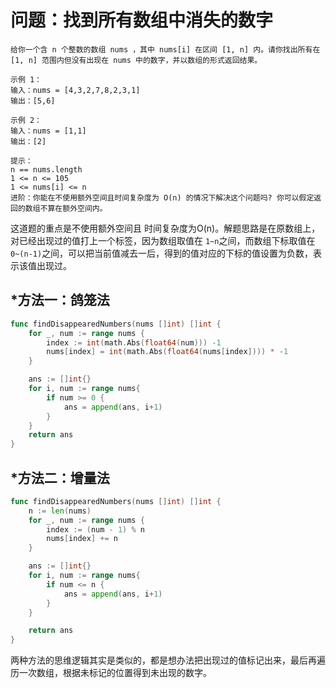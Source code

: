 # 问题：找到所有数组中消失的数字

```
给你一个含 n 个整数的数组 nums ，其中 nums[i] 在区间 [1, n] 内。请你找出所有在 [1, n] 范围内但没有出现在 nums 中的数字，并以数组的形式返回结果。
 
示例 1：
输入：nums = [4,3,2,7,8,2,3,1]
输出：[5,6]

示例 2：
输入：nums = [1,1]
输出：[2]
 
提示：
n == nums.length
1 <= n <= 105
1 <= nums[i] <= n
进阶：你能在不使用额外空间且时间复杂度为 O(n) 的情况下解决这个问题吗? 你可以假定返回的数组不算在额外空间内。
```

这道题的重点是不使用额外空间且 时间复杂度为O(n)。解题思路是在原数组上，对已经出现过的值打上一个标签，因为数组取值在 `1~n`之间，而数组下标取值在 `0~(n-1)`之间，可以把当前值减去一后，得到的值对应的下标的值设置为负数，表示该值出现过。

## *方法一：鸽笼法

```go
func findDisappearedNumbers(nums []int) []int {
	for _, num := range nums {
		index := int(math.Abs(float64(num))) -1
		nums[index] = int(math.Abs(float64(nums[index]))) * -1
	}

	ans := []int{}
	for i, num := range nums{
		if num >= 0 {
			ans = append(ans, i+1)
		}
	}
	return ans
}
```

## *方法二：增量法

```go
func findDisappearedNumbers(nums []int) []int {
	n := len(nums)
	for _, num := range nums {
		index := (num - 1) % n
		nums[index] += n
	}

	ans := []int{}
	for i, num := range nums{
		if num <= n {
			ans = append(ans, i+1)
		}
	}

	return ans
}
```

两种方法的思维逻辑其实是类似的，都是想办法把出现过的值标记出来，最后再遍历一次数组，根据未标记的位置得到未出现的数字。